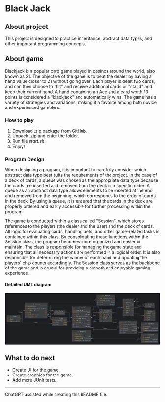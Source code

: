 # Black Jack
## About project
This project is designed to practice inheritance, abstract data types, and other important programming concepts.
## About game
Blackjack is a popular card game played in casinos around the world, also known as 21. The objective of the game is to beat the dealer by having a hand value closer to 21 without going over. Each player is dealt two cards, and can then choose to "hit" and receive additional cards or "stand" and keep their current hand. A hand containing an Ace and a card worth 10 points is considered a "blackjack" and automatically wins. The game has a variety of strategies and variations, making it a favorite among both novice and experienced gamblers.
### How to play
1. Download .zip package from GitHub.
2. Unpack .zip and enter the folder.
3. Run file *start.sh*.
4. Enjoy!

### Program Design
When designing a program, it is important to carefully consider which abstract data type best suits the requirements of the project. In the case of a deck of cards, a queue was chosen as the appropriate data type because the cards are inserted and removed from the deck in a specific order. A queue as an abstract data type allows elements to be inserted at the end and removed from the beginning, which corresponds to the order of cards in the deck. By using a queue, it is ensured that the cards in the deck are properly ordered and easily accessible for further processing within the program.

The game is conducted within a class called "Session", which stores references to the players (the dealer and the user) and the deck of cards. All logic for evaluating cards, handling bets, and other game-related tasks is contained within this class. By consolidating these functions within the Session class, the program becomes more organized and easier to maintain. The class is responsible for managing the game state and ensuring that all necessary actions are performed in a logical order. It is also responsible for determining the winner of each hand and updating the players' chip counts accordingly. The Session class serves as the backbone of the game and is crucial for providing a smooth and enjoyable gaming experience.
#### Detailed UML diagram
![Detailed UML diagram](img/black-jack-uml.png)

## What to do next
* Create UI for the game.
* Create graphics for the game.
* Add more JUnit tests.
---
ChatGPT assisted while creating this README file.